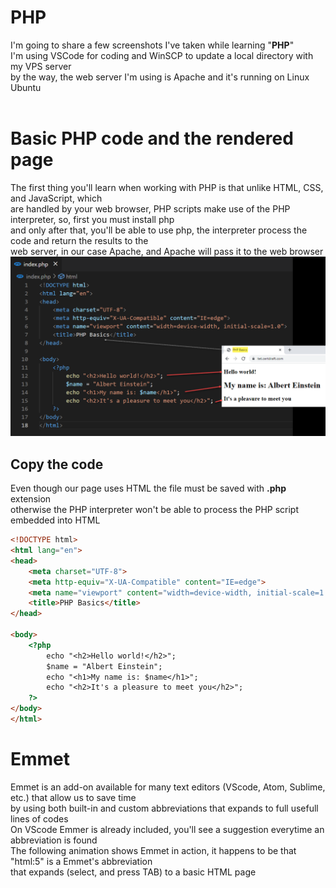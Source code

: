 # PHP
I'm going to share a few screenshots I've taken while learning "<b>PHP</b>"<br>
I'm using VSCode for coding and WinSCP to update a local directory with my VPS server<br>
by the way, the web server I'm using is Apache and it's running on Linux Ubuntu<br>
<br>
# Basic PHP code and the rendered page<br>
The first thing you'll learn when working with PHP is that unlike HTML, CSS, and JavaScript, which<br>
are handled by your web browser, PHP scripts make use of the PHP interpreter, so, first you must install php<br>
and only after that, you'll be able to use php, the interpreter process the code and return the results to the <br>
web server, in our case Apache, and Apache will pass it to the web browser<br>
<img src="/img/1.PHP-variable-print-text.png" alt="PHP Basics"><br>
## Copy the code<br>
Even though our page uses HTML the file must be saved with <b>.php</b> extension<br>
otherwise the PHP interpreter won't be able to process the PHP script embedded into HTML<br>
```html
<!DOCTYPE html>
<html lang="en">
<head>
    <meta charset="UTF-8">
    <meta http-equiv="X-UA-Compatible" content="IE=edge">
    <meta name="viewport" content="width=device-width, initial-scale=1.0">
    <title>PHP Basics</title>
</head>

<body>
    <?php
        echo "<h2>Hello world!</h2>";
        $name = "Albert Einstein";
        echo "<h1>My name is: $name</h1>";
        echo "<h2>It's a pleasure to meet you</h2>";
    ?>
</body>
</html>
```
# Emmet<br>
Emmet is an add-on available for many text editors (VScode, Atom, Sublime, etc.) that allow us to save time<br>
by using both built-in and custom abbreviations that expands to full usefull lines of codes<br>
On VScode Emmer is already included, you'll see a suggestion everytime an abbreviation is found<br>
The following animation shows Emmet in action, it happens to be that "html:5" is a Emmet's abbreviation<br>
that expands (select, and press TAB) to a basic HTML page<br>
